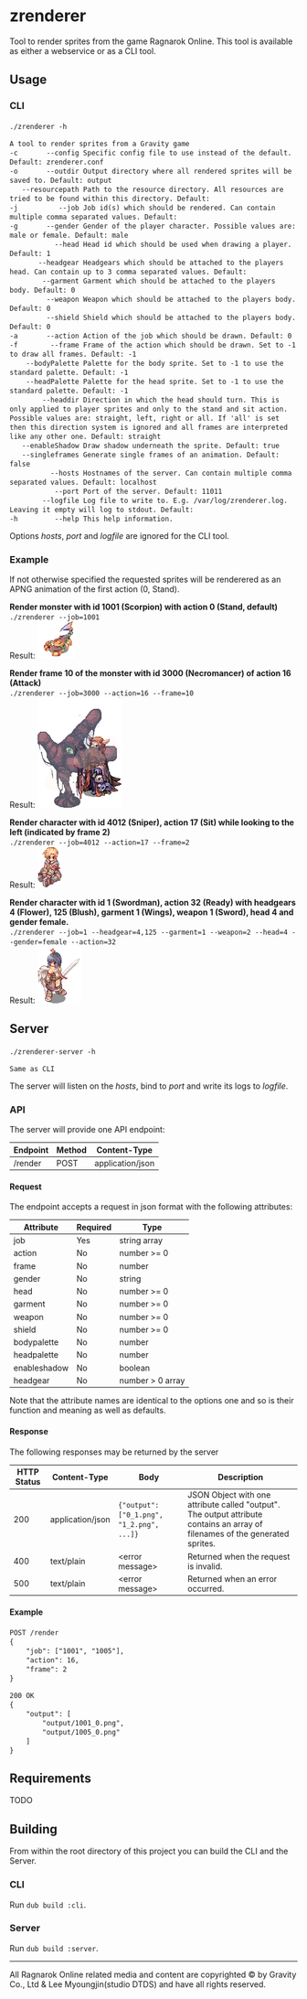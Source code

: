 # zrenderer

Tool to render sprites from the game Ragnarok Online. This tool is available as either a webservice or as a CLI tool.

## Usage
### CLI
`./zrenderer -h`
```
A tool to render sprites from a Gravity game
-c       --config Specific config file to use instead of the default. Default: zrenderer.conf
-o       --outdir Output directory where all rendered sprites will be saved to. Default: output
   --resourcepath Path to the resource directory. All resources are tried to be found within this directory. Default: 
-j          --job Job id(s) which should be rendered. Can contain multiple comma separated values. Default: 
-g       --gender Gender of the player character. Possible values are: male or female. Default: male
           --head Head id which should be used when drawing a player. Default: 1
       --headgear Headgears which should be attached to the players head. Can contain up to 3 comma separated values. Default: 
        --garment Garment which should be attached to the players body. Default: 0
         --weapon Weapon which should be attached to the players body. Default: 0
         --shield Shield which should be attached to the players body. Default: 0
-a       --action Action of the job which should be drawn. Default: 0
-f        --frame Frame of the action which should be drawn. Set to -1 to draw all frames. Default: -1
    --bodyPalette Palette for the body sprite. Set to -1 to use the standard palette. Default: -1
    --headPalette Palette for the head sprite. Set to -1 to use the standard palette. Default: -1
        --headdir Direction in which the head should turn. This is only applied to player sprites and only to the stand and sit action. Possible values are: straight, left, right or all. If 'all' is set then this direction system is ignored and all frames are interpreted like any other one. Default: straight
   --enableShadow Draw shadow underneath the sprite. Default: true
   --singleframes Generate single frames of an animation. Default: false
          --hosts Hostnames of the server. Can contain multiple comma separated values. Default: localhost
           --port Port of the server. Default: 11011
        --logfile Log file to write to. E.g. /var/log/zrenderer.log. Leaving it empty will log to stdout. Default: 
-h         --help This help information.
```
Options _hosts_, _port_ and _logfile_ are ignored for the CLI tool.
### Example
If not otherwise specified the requested sprites will be renderered as an APNG animation of the first action (0, Stand).

**Render monster with id 1001 (Scorpion) with action 0 (Stand, default)**  
`./zrenderer --job=1001`  
Result: ![Scorpion](examples/1001_0.png)

**Render frame 10 of the monster with id 3000 (Necromancer) of action 16 (Attack)**  
`./zrenderer --job=3000 --action=16 --frame=10`  
Result: ![Necromancer](examples/1870_16_10.png)

**Render character with id 4012 (Sniper), action 17 (Sit) while looking to the left (indicated by frame 2)**  
`./zrenderer --job=4012 --action=17 --frame=2`  
Result: ![Sniper](examples/4012_17_2.png)

**Render character with id 1 (Swordman), action 32 (Ready) with headgears 4 (Flower), 125 (Blush), garment 1 (Wings), weapon 1 (Sword), head 4 and gender female.**  
`./zrenderer --job=1 --headgear=4,125 --garment=1 --weapon=2 --head=4 --gender=female --action=32`  
Result: ![Swordman](examples/1_32.png)
## Server
`./zrenderer-server -h`
```
Same as CLI
```
The server will listen on the _hosts_, bind to _port_ and write its logs to _logfile_.
### API
The server will provide one API endpoint:

| Endpoint | Method | Content-Type |
| --- | --- | --- |
| /render | POST | application/json |

#### Request
The endpoint accepts a request in json format with the following attributes:

| Attribute | Required | Type |
| --- | --- | --- |
| job | Yes | string array |
| action | No | number >= 0 |
| frame | No | number |
| gender | No | string |
| head | No | number >= 0 |
| garment | No | number >= 0 |
| weapon | No | number >= 0 |
| shield | No | number >= 0 |
| bodypalette | No | number |
| headpalette | No | number |
| enableshadow | No | boolean |
| headgear | No | number > 0 array |

Note that the attribute names are identical to the options one and so is their function and meaning as well as defaults.

#### Response
The following responses may be returned by the server

| HTTP Status | Content-Type | Body | Description |
| --- | --- | --- | --- |
| 200 | application/json | `{"output": ["0_1.png", "1_2.png", ...]}` | JSON Object with one attribute called "output". The output attribute contains an array of filenames of the generated sprites. |
| 400 | text/plain | \<error message> | Returned when the request is invalid. |
| 500 | text/plain | \<error message> | Returned when an error occurred. |

#### Example

```
POST /render
{
    "job": ["1001", "1005"],
    "action": 16,
    "frame": 2
}
```
```
200 OK
{
    "output": [
        "output/1001_0.png",
        "output/1005_0.png"
    ]
}
```

## Requirements
TODO

## Building
From within the root directory of this project you can build the CLI and the Server.
### CLI
Run `dub build :cli`.
### Server
Run `dub build :server`.

---
All Ragnarok Online related media and content are copyrighted © by Gravity Co., Ltd & Lee Myoungjin(studio DTDS) and have all rights reserved.
